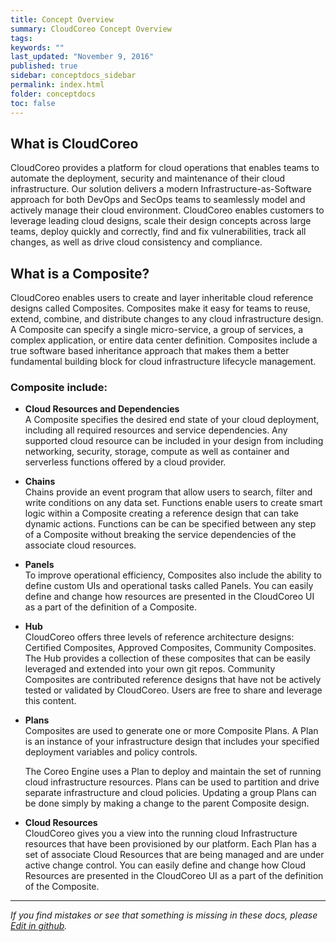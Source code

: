 ```yaml
---
title: Concept Overview
summary: CloudCoreo Concept Overview
tags:
keywords: ""
last_updated: "November 9, 2016"
published: true
sidebar: conceptdocs_sidebar
permalink: index.html
folder: conceptdocs
toc: false
---
```


## What is CloudCoreo  
CloudCoreo provides a platform for cloud operations that enables teams to automate the deployment, security and maintenance of their cloud infrastructure. Our solution delivers a modern Infrastructure-as-Software approach for both DevOps and SecOps teams to seamlessly model and actively manage their cloud environment. CloudCoreo enables customers to leverage leading cloud designs, scale their design concepts across large teams,  deploy quickly and correctly, find and fix vulnerabilities, track all changes, as well as drive cloud consistency and compliance.  

## What is a Composite?  
CloudCoreo enables users to create and layer inheritable cloud reference designs called Composites.  Composites make it easy for teams to reuse, extend, combine, and distribute changes to any cloud infrastructure design. A Composite can specify a single micro-service, a group of services, a complex application, or entire data center definition. Composites include a true software based inheritance approach that makes them a better fundamental building block for cloud infrastructure lifecycle management.

### Composite include:  

* **Cloud Resources and Dependencies**  
A Composite specifies the desired end state of your cloud deployment, including all required resources and service dependencies.  Any supported cloud resource can be included in your design from including networking, security, storage, compute as well as container and serverless functions offered by a cloud provider.  

* **Chains**  
Chains provide an event program that allow users to search, filter and write conditions on any data set. Functions enable users to create smart logic within a Composite creating a reference design that can take dynamic actions.  Functions can be can be specified between any step of a Composite without breaking the service dependencies of the associate cloud resources.  


* **Panels**  
To improve operational efficiency, Composites also include the ability to define custom UIs and operational tasks called Panels.  You can easily define and change how resources are presented in the CloudCoreo UI as a part of the definition of a Composite.  


* **Hub**  
CloudCoreo offers three levels of reference architecture designs: Certified Composites, Approved Composites, Community Composites. The Hub provides a collection of these composites that can be easily leveraged and extended into your own git repos.  Community Composites are contributed reference designs that have not be actively tested or validated by CloudCoreo. Users are free to share and leverage this content.  

* **Plans**  
Composites are used to generate one or more Composite Plans.  A Plan is an instance of your infrastructure design that includes your specified deployment variables and policy controls.  

    The Coreo Engine uses a Plan to deploy and maintain the set of running cloud infrastructure resources.  Plans can be used to partition and drive separate infrastructure and cloud policies. Updating a group Plans can be done simply by making a change to the parent Composite design.  

* **Cloud Resources**  
CloudCoreo gives you a view into the running cloud Infrastructure resources that have been provisioned by our platform. Each Plan has a set of associate Cloud Resources that are being managed and are under active change control. You can easily define and change how Cloud Resources are presented in the CloudCoreo UI as a part of the definition of the Composite.  
  
  
  
-----  
*If you find mistakes or see that something is missing in these docs, please [Edit in github](https://github.com/CloudCoreo/CloudCoreo/tree/gh-pages).*  
